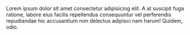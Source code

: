 Lorem ipsum dolor sit amet consectetur adipisicing elit. A at suscipit
fuga ratione, labore eius facilis repellendus consequuntur vel perferendis
repudiandae hic accusantium non delectus adipisci nam harum! Quidem, odio.
